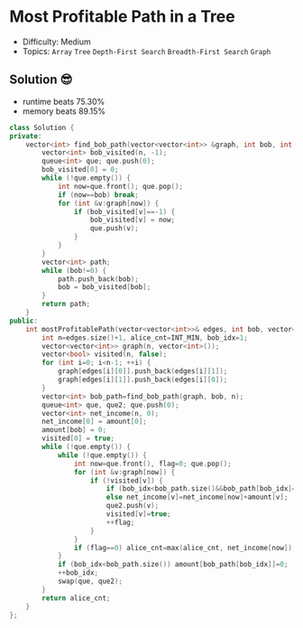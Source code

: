 # Most Profitable Path in a Tree
- Difficulty: Medium
- Topics: `Array` `Tree` `Depth-First Search` `Breadth-First Search` `Graph`

<!-- ## Data Structure
``` cpp
``` -->

## Solution 😎
- runtime beats 75.30%
- memory beats 89.15%
``` cpp
class Solution {
private:
    vector<int> find_bob_path(vector<vector<int>> &graph, int bob, int n) {
        vector<int> bob_visited(n, -1);
        queue<int> que; que.push(0);
        bob_visited[0] = 0;
        while (!que.empty()) {
            int now=que.front(); que.pop();
            if (now==bob) break;
            for (int &v:graph[now]) {
                if (bob_visited[v]==-1) {
                    bob_visited[v] = now;
                    que.push(v);
                }
            }
        }
        vector<int> path;
        while (bob!=0) {
            path.push_back(bob);
            bob = bob_visited[bob];
        }
        return path;
    }
public:
    int mostProfitablePath(vector<vector<int>>& edges, int bob, vector<int>& amount) {
        int n=edges.size()+1, alice_cnt=INT_MIN, bob_idx=1;
        vector<vector<int>> graph(n, vector<int>());
        vector<bool> visited(n, false);
        for (int i=0; i<n-1; ++i) {
            graph[edges[i][0]].push_back(edges[i][1]);
            graph[edges[i][1]].push_back(edges[i][0]);
        }
        vector<int> bob_path=find_bob_path(graph, bob, n);
        queue<int> que, que2; que.push(0);
        vector<int> net_income(n, 0);
        net_income[0] = amount[0];
        amount[bob] = 0;
        visited[0] = true;
        while (!que.empty()) {
            while (!que.empty()) {
                int now=que.front(), flag=0; que.pop();
                for (int &v:graph[now]) {
                    if (!visited[v]) {
                        if (bob_idx<bob_path.size()&&bob_path[bob_idx]==v) net_income[v]=net_income[now]+amount[v]/2;
                        else net_income[v]=net_income[now]+amount[v];
                        que2.push(v);
                        visited[v]=true;
                        ++flag;
                    }
                }
                if (flag==0) alice_cnt=max(alice_cnt, net_income[now]);
            }
            if (bob_idx<bob_path.size()) amount[bob_path[bob_idx]]=0;
            ++bob_idx;
            swap(que, que2);
        }
        return alice_cnt;
    }
};
```
<!-- - runtime beats 
- memory beats 
```rust
``` -->

<!-- ## Improving
### source code
- runtime beats 
- memory beats 
``` cpp
``` -->
<!-- - runtime beats 
- memory beats 
```rust
``` -->